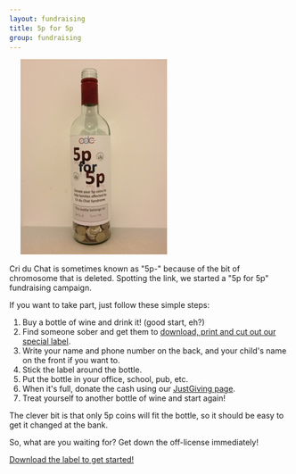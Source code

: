 ```yaml
---
layout: fundraising
title: 5p for 5p
group: fundraising
---
```


<img src='/img/5pfor5p.jpg' alt='5p for 5p bottle' class='pull-right' style='margin-left: 20px'/>

Cri du Chat is sometimes known as "5p-" because of the bit of chromosome that is deleted. Spotting the link, we started a "5p for 5p" fundraising campaign.

If you want to take part, just follow these simple steps:

1. Buy a bottle of wine and drink it! (good start, eh?)
2. Find someone sober and get them to [download, print and cut out our special label](/downloads/5pfor5p.pdf).
3. Write your name and phone number on the back, and your child's name on the front if you want to.
4. Stick the label around the bottle.
5. Put the bottle in your office, school, pub, etc.
6. When it's full, donate the cash using our [JustGiving page](https://www.justgiving.com/5pfor5p).
7. Treat yourself to another bottle of wine and start again!

The clever bit is that only 5p coins will fit the bottle, so it should be easy to get it changed at the bank.

So, what are you waiting for? Get down the off-license immediately!

[Download the label to get started!](/downloads/5pfor5p.pdf)

